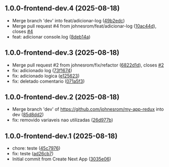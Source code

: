## 1.0.0-frontend-dev.4 (2025-08-18)

* Merge branch 'dev' into feat/adicionar-log ([49b2edc](https://github.com/johnesrom/my-app-redux/commit/49b2edc))
* Merge pull request #4 from johnesrom/feat/adicionar-log ([10ac44d](https://github.com/johnesrom/my-app-redux/commit/10ac44d)), closes [#4](https://github.com/johnesrom/my-app-redux/issues/4)
* feat: adicionar console.log ([8deb14a](https://github.com/johnesrom/my-app-redux/commit/8deb14a))

## 1.0.0-frontend-dev.3 (2025-08-18)

* Merge pull request #2 from johnesrom/fix/refactor ([6822d1d](https://github.com/johnesrom/my-app-redux/commit/6822d1d)), closes [#2](https://github.com/johnesrom/my-app-redux/issues/2)
* fix: adicionado log ([73f1674](https://github.com/johnesrom/my-app-redux/commit/73f1674))
* fix: adicionado logica ([e125623](https://github.com/johnesrom/my-app-redux/commit/e125623))
* fix: deletado comentario ([071a5f3](https://github.com/johnesrom/my-app-redux/commit/071a5f3))

## 1.0.0-frontend-dev.2 (2025-08-18)

* Merge branch 'dev' of https://github.com/johnesrom/my-app-redux into dev ([85d8dd2](https://github.com/johnesrom/my-app-redux/commit/85d8dd2))
* fix: removido variaveis nao utilizadas ([26d977b](https://github.com/johnesrom/my-app-redux/commit/26d977b))

## 1.0.0-frontend-dev.1 (2025-08-18)

* chore: teste ([45c7976](https://github.com/johnesrom/my-app-redux/commit/45c7976))
* fix: teste ([ad26cb7](https://github.com/johnesrom/my-app-redux/commit/ad26cb7))
* Initial commit from Create Next App ([3035e06](https://github.com/johnesrom/my-app-redux/commit/3035e06))
